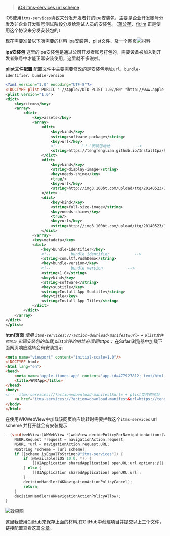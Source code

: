 > [iOS itms-services url scheme](https://blog.csdn.net/u013592067/article/details/90640182)

iOS使用`itms-services`协议来分发开发者打的ipa安装包，主要是企业开发账号分发及非企业开发账号测试阶段分发给测试人员的安装包。（[蒲公英](https://www.pgyer.com/)、[fir.im](https://fir.im) 正是使用这个协议来分发安装包的）

现在需要准备以下所需要的材料
ipa安装包、plist文件、及一个网页![材料](https://img-blog.csdnimg.cn/20190528154405451.png)

**ipa安装包**
这里的ipa安装包是通过公司开发者账号打包的，需要设备被加入到开发者账号中才能正常安装使用，这里就不多说啦。

**plist文件配置**
配置文件中主要需要修改的是安装包地址`url`、`bundle-identifier`、`bundle-version`
```xml
<?xml version="1.0" encoding="UTF-8"?>
<!DOCTYPE plist PUBLIC "-//Apple//DTD PLIST 1.0//EN" "http://www.apple.com/DTDs/PropertyList-1.0.dtd">
<plist version="1.0">
<dict>
	<key>items</key>
	<array>
		<dict>
			<key>assets</key>
			<array>
				<dict>
					<key>kind</key>
					<string>software-package</string>
					<key>url</key>
                    <!--         ！！！安装包地址           -->
					<string>https://tengfenglian.github.io/InstallIpa/PushDemo.ipa</string>
				</dict>
				<dict>
					<key>kind</key>
					<string>display-image</string>
					<key>needs-shine</key>
					<true/>
					<key>url</key>
					<string>http://img3.100bt.com/upload/ttq/20140523/1400836956582_middle.jpg</string>
				</dict>
				<dict>
					<key>kind</key>
					<string>full-size-image</string>
					<key>needs-shine</key>
					<true/>
					<key>url</key>
					<string>http://img3.100bt.com/upload/ttq/20140523/1400836956582_middle.jpg</string>
				</dict>
			</array>
			<key>metadata</key>
			<dict>
				<key>bundle-identifier</key>
                <!--         bundle identifier           -->
				<string>com.ltf.PushDemo</string>
				<key>bundle-version</key>
                <!--         bundle version           -->
				<string>1.0</string>
				<key>kind</key>
				<string>software</string>
				<key>subtitle</key>
				<string>Install App Subtitle</string>
				<key>title</key>
				<string>Install App Title</string>
			</dict>
		</dict>
	</array>
</dict>
</plist>

```

**html页面**
*使用 `itms-services://?action=download-manifest&url=` + `plist文件的地址`  实现安装包的加载,plist文件的地址必须是https；*
在Safari浏览器中加载下面网页响应跳转会有安装提示
```html
<meta name="viewport" content="initial-scale=1.0"/>
<!DOCTYPE html>
<html lang="en">
<head>
    <meta name='apple-itunes-app' content='app-id=477927812; text/html; charset=utf-8' http-equiv="Content-Type">
    <title>安装App</title>
</head>
<body>
<!--  itms-services://?action=download-manifest&url= + plist文件的地址  -->
    <a href='itms-services://?action=download-manifest&url=https://tengfenglian.github.io/InstallIpa/load.plist'>一键安装</a>
</body>
</html>
```
在使用WKWebView中加载该网页响应跳转时需要拦截这个`itms-services` url scheme 并打开就会有安装提示

```objectivec
- (void)webView:(WKWebView *)webView decidePolicyForNavigationAction:(WKNavigationAction *)navigationAction decisionHandler:(void (^)(WKNavigationActionPolicy))decisionHandler {
    NSURLRequest *request = navigationAction.request;
    NSURL *url = navigationAction.request.URL;
    NSString *scheme = [url scheme];
    if ([scheme isEqualToString:@"itms-services"]) {
        if (@available(iOS 10.0, *)) {
            [[UIApplication sharedApplication] openURL:url options:@{} completionHandler:nil];
        } else {
            [[UIApplication sharedApplication] openURL:url];
        }
        decisionHandler(WKNavigationActionPolicyCancel);
        return;
    }
    decisionHandler(WKNavigationActionPolicyAllow);
}
```
![效果图](https://img-blog.csdnimg.cn/20190528163030793.PNG?x-oss-process=image/watermark,type_ZmFuZ3poZW5naGVpdGk,shadow_10,text_aHR0cHM6Ly9ibG9nLmNzZG4ubmV0L3UwMTM1OTIwNjc=,size_16,color_FFFFFF,t_70)


这里我使用[GitHub](https://github.com)来保存上面的材料,在GitHub中创建项目并提交以上三个文件，链接配置查看这篇[文章](https://blog.csdn.net/qq_25479327/article/details/78778282)。
